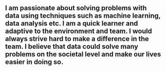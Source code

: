 <h2> I am passionate about solving problems with data using techniques such as machine learning, data analysis etc. I am a quick learner and adaptive to the environment and team. I would always strive hard to make a difference in the team. I believe that data could solve many problems on the societal level and make our lives easier in doing so. </h2>
<!--
**chandanreddy10/chandanreddy10** is a ✨ _special_ ✨ repository because its `README.md` (this file) appears on your GitHub profile.

Here are some ideas to get you started:

- 🔭 I’m currently working on ...
- 🌱 I’m currently learning ...
- 👯 I’m looking to collaborate on ...
- 🤔 I’m looking for help with ...
- 💬 Ask me about ...
- 📫 How to reach me: ...
- 😄 Pronouns: ...
- ⚡ Fun fact: ...
-->
